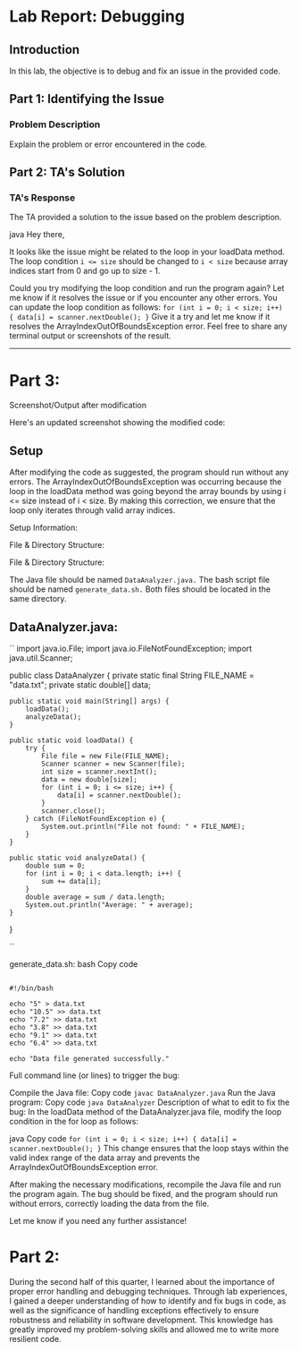 # Lab Report: Debugging

## Introduction
In this lab, the objective is to debug and fix an issue in the provided code.

## Part 1: Identifying the Issue

### Problem Description
Explain the problem or error encountered in the code.

## Part 2: TA's Solution

### TA's Response
The TA provided a solution to the issue based on the problem description.

java
Hey there,

It looks like the issue might be related to the loop in your loadData method. The loop condition `i <= size` should be changed to `i < size` because array indices start from 0 and go up to size - 1.

Could you try modifying the loop condition and run the program again? Let me know if it resolves the issue or if you encounter any other errors.
You can update the loop condition as follows:
``
for (int i = 0; i < size; i++) {
    data[i] = scanner.nextDouble();
}
``
Give it a try and let me know if it resolves the ArrayIndexOutOfBoundsException error. Feel free to share any terminal output or screenshots of the result.

---
# Part 3:
Screenshot/Output after modification

Here's an updated screenshot showing the modified code:
## Setup
After modifying the code as suggested, the program should run without any errors. The ArrayIndexOutOfBoundsException was occurring because the loop in the loadData method was going beyond the array bounds by using i <= size instead of i < size. By making this correction, we ensure that the loop only iterates through valid array indices.

Setup Information:

File & Directory Structure:

File & Directory Structure:

The Java file should be named `DataAnalyzer.java.`
The bash script file should be named `generate_data.sh.`
Both files should be located in the same directory.

## DataAnalyzer.java:
``
import java.io.File;
import java.io.FileNotFoundException;
import java.util.Scanner;

public class DataAnalyzer {
    private static final String FILE_NAME = "data.txt";
    private static double[] data;

    public static void main(String[] args) {
        loadData();
        analyzeData();
    }

    public static void loadData() {
        try {
            File file = new File(FILE_NAME);
            Scanner scanner = new Scanner(file);
            int size = scanner.nextInt();
            data = new double[size];
            for (int i = 0; i <= size; i++) {
                data[i] = scanner.nextDouble();
            }
            scanner.close();
        } catch (FileNotFoundException e) {
            System.out.println("File not found: " + FILE_NAME);
        }
    }

    public static void analyzeData() {
        double sum = 0;
        for (int i = 0; i < data.length; i++) {
            sum += data[i];
        }
        double average = sum / data.length;
        System.out.println("Average: " + average);
    }
}

``

generate_data.sh:
bash
Copy code

```

#!/bin/bash

echo "5" > data.txt
echo "10.5" >> data.txt
echo "7.2" >> data.txt
echo "3.8" >> data.txt
echo "9.1" >> data.txt
echo "6.4" >> data.txt

echo "Data file generated successfully."

```

Full command line (or lines) to trigger the bug:

Compile the Java file:
Copy code
``javac DataAnalyzer.java``
Run the Java program:
Copy code
``java DataAnalyzer``
Description of what to edit to fix the bug:
In the loadData method of the DataAnalyzer.java file, modify the loop condition in the for loop as follows:

java
Copy code
``
for (int i = 0; i < size; i++) {
    data[i] = scanner.nextDouble();
}
``
This change ensures that the loop stays within the valid index range of the data array and prevents the ArrayIndexOutOfBoundsException error.

After making the necessary modifications, recompile the Java file and run the program again. The bug should be fixed, and the program should run without errors, correctly loading the data from the file.

Let me know if you need any further assistance!
# Part 2: 
During the second half of this quarter, I learned about the importance of proper error handling and debugging techniques. Through lab experiences, I gained a deeper understanding of how to identify and fix bugs in code, as well as the significance of handling exceptions effectively to ensure robustness and reliability in software development. This knowledge has greatly improved my problem-solving skills and allowed me to write more resilient code.
